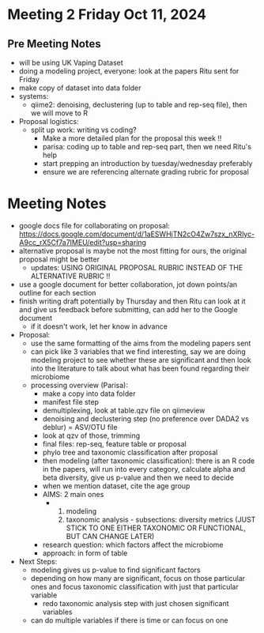 # Meeting 2 Friday Oct 11, 2024

## Pre Meeting Notes
- will be using UK Vaping Dataset 
- doing a modeling project, everyone: look at the papers Ritu sent for Friday
- make copy of dataset into data folder 
- systems:
  - qiime2: denoising, declustering (up to table and rep-seq file), then we will move to R
- Proposal logistics:
  - split up work: writing vs coding?
    - Make a more detailed plan for the proposal this week !!
    - parisa: coding up to table and rep-seq part, then we need Ritu's help
    - start prepping an introduction by tuesday/wednesday preferably
    - ensure we are referencing alternate grading rubric for proposal

# Meeting Notes
- google docs file for collaborating on proposal: https://docs.google.com/document/d/1aESWHjTN2cO4Zw7szx_nXRlyc-A9cc_rX5Cf7a7IMEU/edit?usp=sharing
- alternative proposal is maybe not the most fitting for ours, the original proposal might be better
  - updates: USING ORIGINAL PROPOSAL RUBRIC INSTEAD OF THE ALTERNATIVE RUBRIC !! 
- use a google document for better collaboration, jot down points/an outline for each section
- finish writing draft potentially by Thursday and then Ritu can look at it and give us feedback before submitting, can add her to the Google document  
  - if it doesn't work, let her know in advance
- Proposal:
  - use the same formatting of the aims from the modeling papers sent
  - can pick like 3 variables that we find interesting, say we are doing modeling project to see whether these are significant and then look     into the literature to talk about what has been found regarding their microbiome
  - processing overview (Parisa):
    - make a copy into data folder
    - manifest file step
    - demultiplexing, look at table.qzv file on qiimeview
    - denoising and declustering step (no preference over DADA2 vs deblur) = ASV/OTU file
    - look at qzv of those, trimming
    - final files: rep-seq, feature table or proposal
    - phylo tree and taxonomic classification after proposal
    - then modeling (after taxonomic classification): there is an R code in the papers, will run into every category, calculate alpha and beta diversity, give us p-value and then we need to decide
    - when we mention dataset, cite the age group
    - AIMS: 2 main ones
      - 1. modeling
        2. taxonomic analysis - subsections: diversity metrics (JUST STICK TO ONE EITHER TAXONOMIC OR FUNCTIONAL, BUT CAN CHANGE LATER)
    - research question: which factors affect the microbiome
    - approach: in form of table
- Next Steps:
  - modeling gives us p-value to find significant factors
  - depending on how many are significant, focus on those particular ones and focus taxonomic classification with just that particular variable
    - redo taxonomic analysis step with just chosen significant variables  
  - can do multiple variables if there is time or can focus on one
